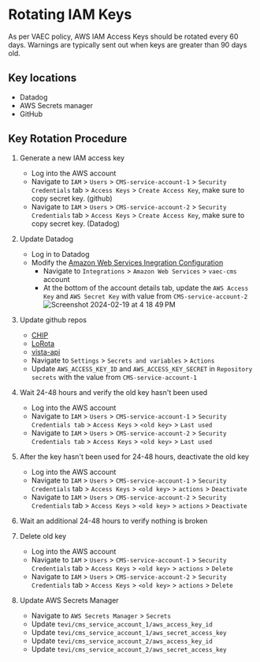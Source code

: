 # Rotating IAM Keys
As per VAEC policy, AWS IAM Access Keys should be rotated every 60 days. Warnings are typically sent out when keys are greater than 90 days old.
## Key locations
- Datadog
- AWS Secrets manager
- GitHub
## Key Rotation Procedure
1. Generate a new IAM access key
    - Log into the AWS account
    - Navigate to `IAM` > `Users` > `CMS-service-account-1` > `Security Credentials` tab > `Access Keys` > `Create Access Key`, make sure to copy secret key. (github)
    - Navigate to `IAM` > `Users` > `CMS-service-account-2` > `Security Credentials` tab > `Access Keys` > `Create Access Key`, make sure to copy secret key. (Datadog)
1. Update Datadog
    - Log in to Datadog
    - Modify the [Amazon Web Services Inegration Configuration](https://tevi.ddog-gov.com/integrations?accountId=7f66207a-2e15-4496-b9fb-0572a40c2008&integrationId=amazon-web-services)
        - Navigate to `Integrations` > `Amazon Web Services` > `vaec-cms` account
        - At the bottom of the account details tab, update the `AWS Access Key` and `AWS Secret Key` with value from `CMS-service-account-2`
![Screenshot 2024-02-19 at 4 18 49 PM](https://github.com/department-of-veterans-affairs/va.gov-team/assets/13967174/d14c2639-ef42-49b3-9c46-2f0792376989)
1. Update github repos
    - [CHIP](https://github.com/department-of-veterans-affairs/chip/)
    - [LoRota](https://github.com/department-of-veterans-affairs/lorota)
    - [vista-api](https://github.com/department-of-veterans-affairs/octo-vista-api-x)
    - Navigate to `Settings` > `Secrets and variables` > `Actions`
    - Update `AWS_ACCESS_KEY_ID` and `AWS_ACCESS_KEY_SECRET` in `Repository secrets` with the value from `CMS-service-account-1`
1. Wait 24-48 hours and verify the old key hasn't been used
    - Log into the AWS account
    - Navigate to `IAM` > `Users` > `CMS-service-account-1` > `Security Credentials tab` > `Access Keys` > `<old key>` > `Last used`
    - Navigate to `IAM` > `Users` > `CMS-service-account-2` > `Security Credentials tab` > `Access Keys` > `<old key>` > `Last used`
1. After the key hasn't been used for 24-48 hours, deactivate the old key
    - Log into the AWS account
    - Navigate to `IAM` > `Users` > `CMS-service-account-1` > `Security Credentials` tab > `Access Keys` > `<old key>` > `actions` > `Deactivate`
    - Navigate to `IAM` > `Users` > `CMS-service-account-2` > `Security Credentials` tab > `Access Keys` > `<old key>` > `actions` > `Deactivate`
1. Wait an additional 24-48 hours to verify nothing is broken

1. Delete old key

    - Log into the AWS account
    - Navigate to `IAM` > `Users` > `CMS-service-account-1` > `Security Credentials` tab > `Access Keys` > `<old key>` > `actions` > `Delete`
    - Navigate to `IAM` > `Users` > `CMS-service-account-2` > `Security Credentials` tab > `Access Keys` > `<old key>` > `actions` > `Delete`
1. Update AWS Secrets Manager
    - Navigate to `AWS Secrets Manager` > `Secrets`
    - Update `tevi/cms_service_account_1/aws_access_key_id`
    - Update `tevi/cms_service_account_1/aws_secret_access_key`
    - Update `tevi/cms_service_account_2/aws_access_key_id`
    - Update `tevi/cms_service_account_2/aws_secret_access_key`
